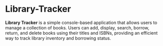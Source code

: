 # Library-Tracker
**Library Tracker** is a simple console-based application that allows users to manage a collection of books. Users can add, display, search, borrow, return, and delete books using their titles and ISBNs, providing an efficient way to track library inventory and borrowing status.
